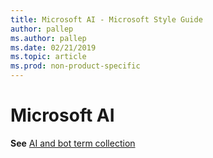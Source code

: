 ```yaml
---
title: Microsoft AI - Microsoft Style Guide
author: pallep
ms.author: pallep
ms.date: 02/21/2019
ms.topic: article
ms.prod: non-product-specific
---
```


# Microsoft AI

**See** [AI and bot term collection](~/a-z-word-list-term-collections/term-collections/ai-bot-terms.md)
